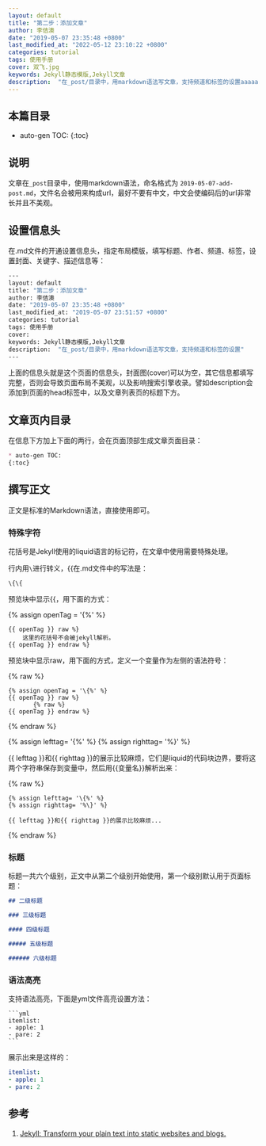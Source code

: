 ```yaml
---
layout: default
title: "第二步：添加文章"
author: 李佶澳
date: "2019-05-07 23:35:48 +0800"
last_modified_at: "2022-05-12 23:10:22 +0800"
categories: tutorial
tags: 使用手册
cover: 双飞.jpg
keywords: Jekyll静态模版,Jekyll文章
description:  "在_post/目录中，用markdown语法写文章，支持频道和标签的设置aaaaaaaaaaaaaaaaaaaaaaaaaaaaaaaaaaaaaaaaaaaaaaaaaaaaaaaaaaaaaaaaaaaaaaaaaaaaaaaaaaaaaaaaaaaaaaaaaaaaaaaaaaaaaaaaaaaaaaaaaaaaaaaaaaaaaaaaaaaaaaaa"
---
```


## 本篇目录

* auto-gen TOC:
{:toc}

## 说明

文章在`_post`目录中，使用markdown语法，命名格式为 `2019-05-07-add-post.md`，文件名会被用来构成url，最好不要有中文，中文会使编码后的url非常长并且不美观。

## 设置信息头

在.md文件的开通设置信息头，指定布局模版，填写标题、作者、频道、标签，设置封面、关键字、描述信息等：

```sh
---
layout: default
title: "第二步：添加文章"
author: 李佶澳
date: "2019-05-07 23:35:48 +0800"
last_modified_at: "2019-05-07 23:51:57 +0800"
categories: tutorial
tags: 使用手册
cover:
keywords: Jekyll静态模版,Jekyll文章
description:  "在_post/目录中，用markdown语法写文章，支持频道和标签的设置"
---
```

上面的信息头就是这个页面的信息头，封面图(cover)可以为空，其它信息都填写完整，否则会导致页面布局不美观，以及影响搜索引擎收录。譬如description会添加到页面的head标签中，以及文章列表页的标题下方。

## 文章页内目录

在信息下方加上下面的两行，会在页面顶部生成文章页面目录：

```markdown
* auto-gen TOC:
{:toc}
```

## 撰写正文

正文是标准的Markdown语法，直接使用即可。

### 特殊字符

花括号是Jekyll使用的liquid语言的标记符，在文章中使用需要特殊处理。

行内用`\`进行转义，\{\{在.md文件中的写法是：

```
\{\{
```

预览块中显示\{\{，用下面的方式：

{% assign openTag = '{%' %} 

	{{ openTag }} raw %}
	    这里的花括号不会被jekyll解析。
	{{ openTag }} endraw %}

预览块中显示raw，用下面的方式，定义一个变量作为左侧的语法符号：

{% raw %}

	{% assign openTag = '\{%' %} 
	{{ openTag }} raw %}   
	       {% raw %}
	{{ openTag }} endraw %}

{% endraw %}

{% assign lefttag= '\{%' %}
{% assign righttag= '%\}' %}

{{ lefttag }}和{{ righttag }}的展示比较麻烦，它们是liquid的代码块边界，要将这两个字符串保存到变量中，然后用\{\{变量名\}\}解析出来：

{% raw %}

	{% assign lefttag= '\{%' %}
	{% assign righttag= '%\}' %}
	
	{{ lefttag }}和{{ righttag }}的展示比较麻烦...

{% endraw %}

### 标题

标题一共六个级别，正文中从第二个级别开始使用，第一个级别默认用于页面标题：

```markdown
## 二级标题

### 三级标题

#### 四级标题

##### 五级标题

###### 六级标题
```

### 语法高亮

支持语法高亮，下面是yml文件高亮设置方法：

	```yml
	itemlist:
	- apple: 1
	- pare: 2
	```

展示出来是这样的：

```yml 
itemlist:
- apple: 1
- pare: 2
```

## 参考

1. [Jekyll: Transform your plain text into static websites and blogs.][1]

[1]: https://jekyllrb.com/ "Jekyll: Transform your plain text into static websites and blogs."
